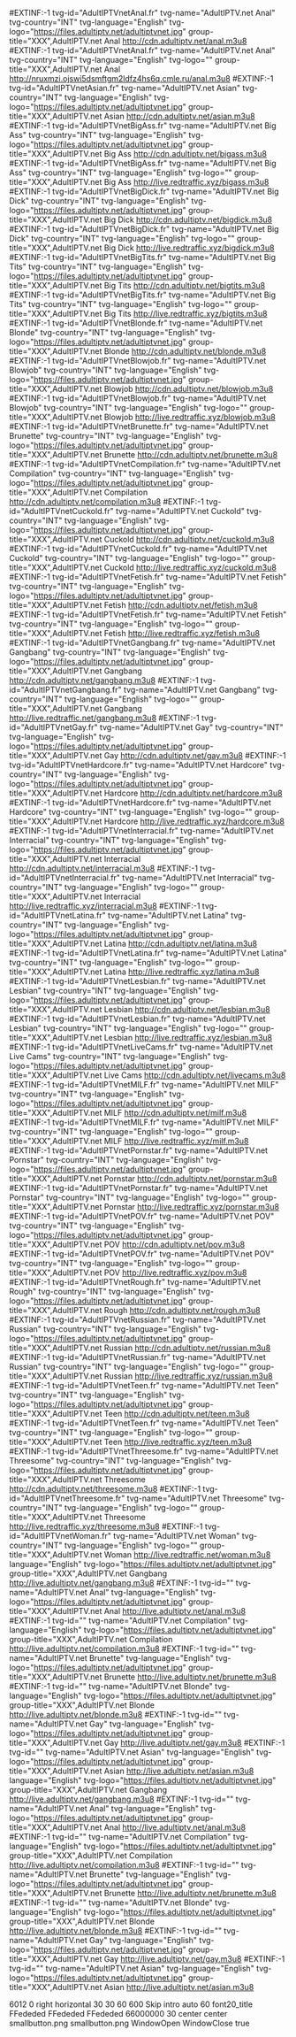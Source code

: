 #EXTINF:-1 tvg-id="AdultIPTVnetAnal.fr" tvg-name="AdultIPTV.net Anal" tvg-country="INT" tvg-language="English" tvg-logo="https://files.adultiptv.net/adultiptvnet.jpg" group-title="XXX",AdultIPTV.net Anal
http://cdn.adultiptv.net/anal.m3u8
#EXTINF:-1 tvg-id="AdultIPTVnetAnal.fr" tvg-name="AdultIPTV.net Anal" tvg-country="INT" tvg-language="English" tvg-logo="" group-title="XXX",AdultIPTV.net Anal
http://nruxmzi.ojswi5dsmftgm2ldfz4hs6q.cmle.ru/anal.m3u8
#EXTINF:-1 tvg-id="AdultIPTVnetAsian.fr" tvg-name="AdultIPTV.net Asian" tvg-country="INT" tvg-language="English" tvg-logo="https://files.adultiptv.net/adultiptvnet.jpg" group-title="XXX",AdultIPTV.net Asian
http://cdn.adultiptv.net/asian.m3u8
#EXTINF:-1 tvg-id="AdultIPTVnetBigAss.fr" tvg-name="AdultIPTV.net Big Ass" tvg-country="INT" tvg-language="English" tvg-logo="https://files.adultiptv.net/adultiptvnet.jpg" group-title="XXX",AdultIPTV.net Big Ass
http://cdn.adultiptv.net/bigass.m3u8
#EXTINF:-1 tvg-id="AdultIPTVnetBigAss.fr" tvg-name="AdultIPTV.net Big Ass" tvg-country="INT" tvg-language="English" tvg-logo="" group-title="XXX",AdultIPTV.net Big Ass
http://live.redtraffic.xyz/bigass.m3u8
#EXTINF:-1 tvg-id="AdultIPTVnetBigDick.fr" tvg-name="AdultIPTV.net Big Dick" tvg-country="INT" tvg-language="English" tvg-logo="https://files.adultiptv.net/adultiptvnet.jpg" group-title="XXX",AdultIPTV.net Big Dick
http://cdn.adultiptv.net/bigdick.m3u8
#EXTINF:-1 tvg-id="AdultIPTVnetBigDick.fr" tvg-name="AdultIPTV.net Big Dick" tvg-country="INT" tvg-language="English" tvg-logo="" group-title="XXX",AdultIPTV.net Big Dick
http://live.redtraffic.xyz/bigdick.m3u8
#EXTINF:-1 tvg-id="AdultIPTVnetBigTits.fr" tvg-name="AdultIPTV.net Big Tits" tvg-country="INT" tvg-language="English" tvg-logo="https://files.adultiptv.net/adultiptvnet.jpg" group-title="XXX",AdultIPTV.net Big Tits
http://cdn.adultiptv.net/bigtits.m3u8
#EXTINF:-1 tvg-id="AdultIPTVnetBigTits.fr" tvg-name="AdultIPTV.net Big Tits" tvg-country="INT" tvg-language="English" tvg-logo="" group-title="XXX",AdultIPTV.net Big Tits
http://live.redtraffic.xyz/bigtits.m3u8
#EXTINF:-1 tvg-id="AdultIPTVnetBlonde.fr" tvg-name="AdultIPTV.net Blonde" tvg-country="INT" tvg-language="English" tvg-logo="https://files.adultiptv.net/adultiptvnet.jpg" group-title="XXX",AdultIPTV.net Blonde
http://cdn.adultiptv.net/blonde.m3u8
#EXTINF:-1 tvg-id="AdultIPTVnetBlowjob.fr" tvg-name="AdultIPTV.net Blowjob" tvg-country="INT" tvg-language="English" tvg-logo="https://files.adultiptv.net/adultiptvnet.jpg" group-title="XXX",AdultIPTV.net Blowjob
http://cdn.adultiptv.net/blowjob.m3u8
#EXTINF:-1 tvg-id="AdultIPTVnetBlowjob.fr" tvg-name="AdultIPTV.net Blowjob" tvg-country="INT" tvg-language="English" tvg-logo="" group-title="XXX",AdultIPTV.net Blowjob
http://live.redtraffic.xyz/blowjob.m3u8
#EXTINF:-1 tvg-id="AdultIPTVnetBrunette.fr" tvg-name="AdultIPTV.net Brunette" tvg-country="INT" tvg-language="English" tvg-logo="https://files.adultiptv.net/adultiptvnet.jpg" group-title="XXX",AdultIPTV.net Brunette
http://cdn.adultiptv.net/brunette.m3u8
#EXTINF:-1 tvg-id="AdultIPTVnetCompilation.fr" tvg-name="AdultIPTV.net Compilation" tvg-country="INT" tvg-language="English" tvg-logo="https://files.adultiptv.net/adultiptvnet.jpg" group-title="XXX",AdultIPTV.net Compilation
http://cdn.adultiptv.net/compilation.m3u8
#EXTINF:-1 tvg-id="AdultIPTVnetCuckold.fr" tvg-name="AdultIPTV.net Cuckold" tvg-country="INT" tvg-language="English" tvg-logo="https://files.adultiptv.net/adultiptvnet.jpg" group-title="XXX",AdultIPTV.net Cuckold
http://cdn.adultiptv.net/cuckold.m3u8
#EXTINF:-1 tvg-id="AdultIPTVnetCuckold.fr" tvg-name="AdultIPTV.net Cuckold" tvg-country="INT" tvg-language="English" tvg-logo="" group-title="XXX",AdultIPTV.net Cuckold
http://live.redtraffic.xyz/cuckold.m3u8
#EXTINF:-1 tvg-id="AdultIPTVnetFetish.fr" tvg-name="AdultIPTV.net Fetish" tvg-country="INT" tvg-language="English" tvg-logo="https://files.adultiptv.net/adultiptvnet.jpg" group-title="XXX",AdultIPTV.net Fetish
http://cdn.adultiptv.net/fetish.m3u8
#EXTINF:-1 tvg-id="AdultIPTVnetFetish.fr" tvg-name="AdultIPTV.net Fetish" tvg-country="INT" tvg-language="English" tvg-logo="" group-title="XXX",AdultIPTV.net Fetish
http://live.redtraffic.xyz/fetish.m3u8
#EXTINF:-1 tvg-id="AdultIPTVnetGangbang.fr" tvg-name="AdultIPTV.net Gangbang" tvg-country="INT" tvg-language="English" tvg-logo="https://files.adultiptv.net/adultiptvnet.jpg" group-title="XXX",AdultIPTV.net Gangbang
http://cdn.adultiptv.net/gangbang.m3u8
#EXTINF:-1 tvg-id="AdultIPTVnetGangbang.fr" tvg-name="AdultIPTV.net Gangbang" tvg-country="INT" tvg-language="English" tvg-logo="" group-title="XXX",AdultIPTV.net Gangbang
http://live.redtraffic.net/gangbang.m3u8
#EXTINF:-1 tvg-id="AdultIPTVnetGay.fr" tvg-name="AdultIPTV.net Gay" tvg-country="INT" tvg-language="English" tvg-logo="https://files.adultiptv.net/adultiptvnet.jpg" group-title="XXX",AdultIPTV.net Gay
http://cdn.adultiptv.net/gay.m3u8
#EXTINF:-1 tvg-id="AdultIPTVnetHardcore.fr" tvg-name="AdultIPTV.net Hardcore" tvg-country="INT" tvg-language="English" tvg-logo="https://files.adultiptv.net/adultiptvnet.jpg" group-title="XXX",AdultIPTV.net Hardcore
http://cdn.adultiptv.net/hardcore.m3u8
#EXTINF:-1 tvg-id="AdultIPTVnetHardcore.fr" tvg-name="AdultIPTV.net Hardcore" tvg-country="INT" tvg-language="English" tvg-logo="" group-title="XXX",AdultIPTV.net Hardcore
http://live.redtraffic.xyz/hardcore.m3u8
#EXTINF:-1 tvg-id="AdultIPTVnetInterracial.fr" tvg-name="AdultIPTV.net Interracial" tvg-country="INT" tvg-language="English" tvg-logo="https://files.adultiptv.net/adultiptvnet.jpg" group-title="XXX",AdultIPTV.net Interracial
http://cdn.adultiptv.net/interracial.m3u8
#EXTINF:-1 tvg-id="AdultIPTVnetInterracial.fr" tvg-name="AdultIPTV.net Interracial" tvg-country="INT" tvg-language="English" tvg-logo="" group-title="XXX",AdultIPTV.net Interracial
http://live.redtraffic.xyz/interracial.m3u8
#EXTINF:-1 tvg-id="AdultIPTVnetLatina.fr" tvg-name="AdultIPTV.net Latina" tvg-country="INT" tvg-language="English" tvg-logo="https://files.adultiptv.net/adultiptvnet.jpg" group-title="XXX",AdultIPTV.net Latina
http://cdn.adultiptv.net/latina.m3u8
#EXTINF:-1 tvg-id="AdultIPTVnetLatina.fr" tvg-name="AdultIPTV.net Latina" tvg-country="INT" tvg-language="English" tvg-logo="" group-title="XXX",AdultIPTV.net Latina
http://live.redtraffic.xyz/latina.m3u8
#EXTINF:-1 tvg-id="AdultIPTVnetLesbian.fr" tvg-name="AdultIPTV.net Lesbian" tvg-country="INT" tvg-language="English" tvg-logo="https://files.adultiptv.net/adultiptvnet.jpg" group-title="XXX",AdultIPTV.net Lesbian
http://cdn.adultiptv.net/lesbian.m3u8
#EXTINF:-1 tvg-id="AdultIPTVnetLesbian.fr" tvg-name="AdultIPTV.net Lesbian" tvg-country="INT" tvg-language="English" tvg-logo="" group-title="XXX",AdultIPTV.net Lesbian
http://live.redtraffic.xyz/lesbian.m3u8
#EXTINF:-1 tvg-id="AdultIPTVnetLiveCams.fr" tvg-name="AdultIPTV.net Live Cams" tvg-country="INT" tvg-language="English" tvg-logo="https://files.adultiptv.net/adultiptvnet.jpg" group-title="XXX",AdultIPTV.net Live Cams
http://cdn.adultiptv.net/livecams.m3u8
#EXTINF:-1 tvg-id="AdultIPTVnetMILF.fr" tvg-name="AdultIPTV.net MILF" tvg-country="INT" tvg-language="English" tvg-logo="https://files.adultiptv.net/adultiptvnet.jpg" group-title="XXX",AdultIPTV.net MILF
http://cdn.adultiptv.net/milf.m3u8
#EXTINF:-1 tvg-id="AdultIPTVnetMILF.fr" tvg-name="AdultIPTV.net MILF" tvg-country="INT" tvg-language="English" tvg-logo="" group-title="XXX",AdultIPTV.net MILF
http://live.redtraffic.xyz/milf.m3u8
#EXTINF:-1 tvg-id="AdultIPTVnetPornstar.fr" tvg-name="AdultIPTV.net Pornstar" tvg-country="INT" tvg-language="English" tvg-logo="https://files.adultiptv.net/adultiptvnet.jpg" group-title="XXX",AdultIPTV.net Pornstar
http://cdn.adultiptv.net/pornstar.m3u8
#EXTINF:-1 tvg-id="AdultIPTVnetPornstar.fr" tvg-name="AdultIPTV.net Pornstar" tvg-country="INT" tvg-language="English" tvg-logo="" group-title="XXX",AdultIPTV.net Pornstar
http://live.redtraffic.xyz/pornstar.m3u8
#EXTINF:-1 tvg-id="AdultIPTVnetPOV.fr" tvg-name="AdultIPTV.net POV" tvg-country="INT" tvg-language="English" tvg-logo="https://files.adultiptv.net/adultiptvnet.jpg" group-title="XXX",AdultIPTV.net POV
http://cdn.adultiptv.net/pov.m3u8
#EXTINF:-1 tvg-id="AdultIPTVnetPOV.fr" tvg-name="AdultIPTV.net POV" tvg-country="INT" tvg-language="English" tvg-logo="" group-title="XXX",AdultIPTV.net POV
http://live.redtraffic.xyz/pov.m3u8
#EXTINF:-1 tvg-id="AdultIPTVnetRough.fr" tvg-name="AdultIPTV.net Rough" tvg-country="INT" tvg-language="English" tvg-logo="https://files.adultiptv.net/adultiptvnet.jpg" group-title="XXX",AdultIPTV.net Rough
http://cdn.adultiptv.net/rough.m3u8
#EXTINF:-1 tvg-id="AdultIPTVnetRussian.fr" tvg-name="AdultIPTV.net Russian" tvg-country="INT" tvg-language="English" tvg-logo="https://files.adultiptv.net/adultiptvnet.jpg" group-title="XXX",AdultIPTV.net Russian
http://cdn.adultiptv.net/russian.m3u8
#EXTINF:-1 tvg-id="AdultIPTVnetRussian.fr" tvg-name="AdultIPTV.net Russian" tvg-country="INT" tvg-language="English" tvg-logo="" group-title="XXX",AdultIPTV.net Russian
http://live.redtraffic.xyz/russian.m3u8
#EXTINF:-1 tvg-id="AdultIPTVnetTeen.fr" tvg-name="AdultIPTV.net Teen" tvg-country="INT" tvg-language="English" tvg-logo="https://files.adultiptv.net/adultiptvnet.jpg" group-title="XXX",AdultIPTV.net Teen
http://cdn.adultiptv.net/teen.m3u8
#EXTINF:-1 tvg-id="AdultIPTVnetTeen.fr" tvg-name="AdultIPTV.net Teen" tvg-country="INT" tvg-language="English" tvg-logo="" group-title="XXX",AdultIPTV.net Teen
http://live.redtraffic.xyz/teen.m3u8
#EXTINF:-1 tvg-id="AdultIPTVnetThreesome.fr" tvg-name="AdultIPTV.net Threesome" tvg-country="INT" tvg-language="English" tvg-logo="https://files.adultiptv.net/adultiptvnet.jpg" group-title="XXX",AdultIPTV.net Threesome
http://cdn.adultiptv.net/threesome.m3u8
#EXTINF:-1 tvg-id="AdultIPTVnetThreesome.fr" tvg-name="AdultIPTV.net Threesome" tvg-country="INT" tvg-language="English" tvg-logo="" group-title="XXX",AdultIPTV.net Threesome
http://live.redtraffic.xyz/threesome.m3u8
#EXTINF:-1 tvg-id="AdultIPTVnetWoman.fr" tvg-name="AdultIPTV.net Woman" tvg-country="INT" tvg-language="English" tvg-logo="" group-title="XXX",AdultIPTV.net Woman
http://live.redtraffic.net/woman.m3u8
language="English" tvg-logo="https://files.adultiptv.net/adultiptvnet.jpg" group-title="XXX",AdultIPTV.net Gangbang
http://live.adultiptv.net/gangbang.m3u8
#EXTINF:-1 tvg-id="" tvg-name="AdultIPTV.net Anal" tvg-language="English" tvg-logo="https://files.adultiptv.net/adultiptvnet.jpg" group-title="XXX",AdultIPTV.net Anal
http://live.adultiptv.net/anal.m3u8
#EXTINF:-1 tvg-id="" tvg-name="AdultIPTV.net Compilation" tvg-language="English" tvg-logo="https://files.adultiptv.net/adultiptvnet.jpg" group-title="XXX",AdultIPTV.net Compilation
http://live.adultiptv.net/compilation.m3u8
#EXTINF:-1 tvg-id="" tvg-name="AdultIPTV.net Brunette" tvg-language="English" tvg-logo="https://files.adultiptv.net/adultiptvnet.jpg" group-title="XXX",AdultIPTV.net Brunette
http://live.adultiptv.net/brunette.m3u8
#EXTINF:-1 tvg-id="" tvg-name="AdultIPTV.net Blonde" tvg-language="English" tvg-logo="https://files.adultiptv.net/adultiptvnet.jpg" group-title="XXX",AdultIPTV.net Blonde
http://live.adultiptv.net/blonde.m3u8
#EXTINF:-1 tvg-id="" tvg-name="AdultIPTV.net Gay" tvg-language="English" tvg-logo="https://files.adultiptv.net/adultiptvnet.jpg" group-title="XXX",AdultIPTV.net Gay
http://live.adultiptv.net/gay.m3u8
#EXTINF:-1 tvg-id="" tvg-name="AdultIPTV.net Asian" tvg-language="English" tvg-logo="https://files.adultiptv.net/adultiptvnet.jpg" group-title="XXX",AdultIPTV.net Asian
http://live.adultiptv.net/asian.m3u8
language="English" tvg-logo="https://files.adultiptv.net/adultiptvnet.jpg" group-title="XXX",AdultIPTV.net Gangbang
http://live.adultiptv.net/gangbang.m3u8
#EXTINF:-1 tvg-id="" tvg-name="AdultIPTV.net Anal" tvg-language="English" tvg-logo="https://files.adultiptv.net/adultiptvnet.jpg" group-title="XXX",AdultIPTV.net Anal
http://live.adultiptv.net/anal.m3u8
#EXTINF:-1 tvg-id="" tvg-name="AdultIPTV.net Compilation" tvg-language="English" tvg-logo="https://files.adultiptv.net/adultiptvnet.jpg" group-title="XXX",AdultIPTV.net Compilation
http://live.adultiptv.net/compilation.m3u8
#EXTINF:-1 tvg-id="" tvg-name="AdultIPTV.net Brunette" tvg-language="English" tvg-logo="https://files.adultiptv.net/adultiptvnet.jpg" group-title="XXX",AdultIPTV.net Brunette
http://live.adultiptv.net/brunette.m3u8
#EXTINF:-1 tvg-id="" tvg-name="AdultIPTV.net Blonde" tvg-language="English" tvg-logo="https://files.adultiptv.net/adultiptvnet.jpg" group-title="XXX",AdultIPTV.net Blonde
http://live.adultiptv.net/blonde.m3u8
#EXTINF:-1 tvg-id="" tvg-name="AdultIPTV.net Gay" tvg-language="English" tvg-logo="https://files.adultiptv.net/adultiptvnet.jpg" group-title="XXX",AdultIPTV.net Gay
http://live.adultiptv.net/gay.m3u8
#EXTINF:-1 tvg-id="" tvg-name="AdultIPTV.net Asian" tvg-language="English" tvg-logo="https://files.adultiptv.net/adultiptvnet.jpg" group-title="XXX",AdultIPTV.net Asian
http://live.adultiptv.net/asian.m3u8
<?xml version="1.0" encoding="UTF-8"?>
<window>
	<defaultcontrol always="true">6012</defaultcontrol>
	<zorder>0</zorder>
	<controls>
		<control type="grouplist">
			<align>right</align>
			<orientation>horizontal</orientation>
			<right>30</right>
			<bottom>30</bottom>
			<height>60</height>
			<width>600</width>
			<control type="button" id="6012">
				<description>Skip intro</description>
				<width max="600">auto</width>
				<height>60</height>
				<font>font20_title</font>
				<label></label>
				<textcolor>FFededed</textcolor>
				<focusedcolor>FFededed</focusedcolor>
				<selectedcolor>FFededed</selectedcolor>
				<shadowcolor>66000000</shadowcolor>
				<textoffsetx>30</textoffsetx>
				<aligny>center</aligny>
				<align>center</align>
				<texturefocus border="10" colordiffuse="B3161618">smallbutton.png</texturefocus>  <!-- Color ARGB: B3=70% transparency -->
				<texturenofocus border="10" colordiffuse="B3161618">smallbutton.png</texturenofocus>
				<animation effect="fade" start="0" end="100" time="200">WindowOpen</animation>
				<animation effect="fade" start="100" end="0" time="200">WindowClose</animation>
				<!--
				allowhiddenfocus is necessary because the window is opened completely transparently (animation fade effect start from 0)
				Without it, the button cannot receive focus and a double "click" is required to trigger the action
				-->
				<visible allowhiddenfocus="true">true</visible>
			</control>
		</control>
	</controls>
</window>
